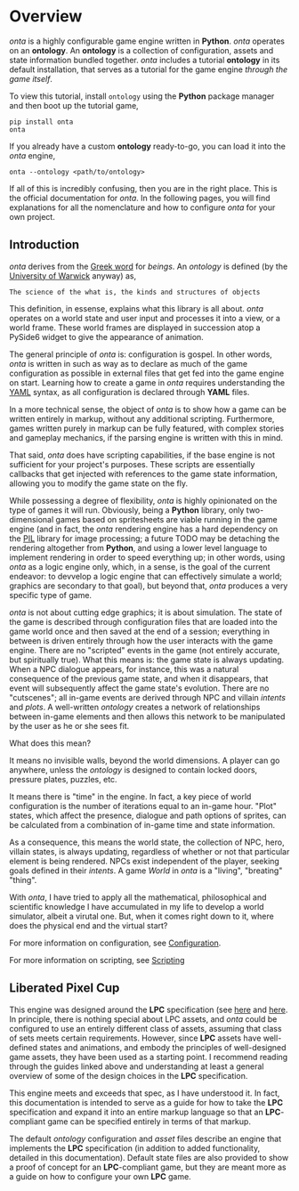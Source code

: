 # Overview

_onta_ is a highly configurable game engine written in **Python**. _onta_ operates on an **ontology**. An **ontology** is a collection of configuration, assets and state information bundled together. _onta_ includes a tutorial **ontology** in its default installation, that serves as a tutorial for the game engine _through the game itself_.

To view this tutorial, install `ontology` using the **Python** package manager and then boot up the tutorial game,

```shell
pip install onta
onta
```

If you already have a custom **ontology** ready-to-go, you can load it into the _onta_ engine,

```
onta --ontology <path/to/ontology>
```

If all of this is incredibly confusing, then you are in the right place. This is the official documentation for _onta_. In the following pages, you will find explanations for all the nomenclature and how to configure _onta_ for your own project.

## Introduction

_onta_ derives from the [Greek word]() for _beings_. An _ontology_ is defined (by the [University of Warwick]() anyway) as,

`The science of the what is, the kinds and structures of objects`

This definition, in essense, explains what this library is all about. _onta_ operates on a world state and user input and processes it into a view, or a world frame. These world frames are displayed in succession atop a PySide6 widget to give the appearance of animation. 

The general principle of _onta_ is: configuration is gospel. In other words, _onta_ is written in such as way as to declare as much of the game configuration as possible in external files that get fed into the game engine on start. Learning how to create a game in _onta_ requires understanding the [YAML]() syntax, as all configuration is declared through **YAML** files. 

In a more technical sense, the object of _onta_ is to show how a game can be written entirely in markup, without any additional scripting. Furthermore, games written purely in markup can be fully featured, with complex stories and gameplay mechanics, if the parsing engine is written with this in mind.

That said, _onta_ does have scripting capabilities, if the base engine is not sufficient for your project's purposes. These scripts are essentially callbacks that get injected with references to the game state information, allowing you to modify the game state on the fly. 

While possessing a degree of flexibility, _onta_ is highly opinionated on the type of games it will run. Obviously, being a **Python** library, only two-dimensional games based on spritesheets are viable running in the game engine (and in fact, the _onta_ rendering engine has a hard dependency on the [PIL]() library for image processing; a future TODO may be detaching the rendering altogether from **Python**, and using a lower level language to implement rendering in order to speed everything up; in other words, using _onta_ as a logic engine only, which, in a sense, is the goal of the current endeavor: to devvelop a logic engine that can effectively simulate a world; graphics are secondary to that goal), but beyond that, _onta_ produces a very specific type of game. 

_onta_ is not about cutting edge graphics; it is about simulation. The state of the game is described through configuration files that are loaded into the game world once and then saved at the end of a session; everything in between is driven entirely through how the user interacts with the game engine. There are no "scripted" events in the game (not entirely accurate, but spiritually true). What this means is: the game state is always updating. When a NPC dialogue appears, for instance, this was a natural consequence of the previous game state, and when it disappears, that event will subsequently affect the game state's evolution. There are no "cutscenes"; all in-game events are derived through NPC and villain _intents_ and _plots_. A well-written _ontology_ creates a network of relationships between in-game elements and then allows this network to be manipulated by the user as he or she sees fit.

What does this mean? 

It means no invisible walls, beyond the world dimensions. A player can go anywhere, unless the _ontology_ is designed to contain locked doors, pressure plates, puzzles, etc. 

It means there is "time" in the engine. In fact, a key piece of world configuration is the number of iterations equal to an in-game hour. "Plot" states, which affect the presence, dialogue and path options of sprites, can be calculated from a combination of in-game time and state information. 

As a consequence, this means the world state, the collection of NPC, hero, villain states, is always updating, regardless of whether or not that particular element is being rendered. NPCs exist independent of the player, seeking goals defined in their _intents_. A game _World_ in _onta_ is a "living", "breating" "thing".

With _onta_, I have tried to apply all the mathematical, philosophical and scientific knowledge I have accumulated in my life to develop a world simulator, albeit a virutal one. But, when it comes right down to it, where does the physical end and the virtual start?

For more information on configuration, see [Configuration](./CONFIGURATION.md).

For more information on scripting, see [Scripting](./SCRIPTING.md)

## Liberated Pixel Cup

This engine was designed around the **LPC** specification (see [here](https://lpc.opengameart.org/static/LPC-Style-Guide/build/styleguide.html) and [here](https://bztsrc.gitlab.io/lpc-refined/). In principle, there is nothing special about LPC assets, and _onta_ could be configured to use an entirely different class of assets, assuming that class of sets meets certain requirements. However, since **LPC** assets have well-defined states and animations, and embody the principles of well-designed game assets, they have been used as a starting point. I recommend reading through the guides linked above and understanding at least a general overview of some of the design choices in the **LPC** specification.

This engine meets and exceeds that spec, as I have understood it. In fact, this documentation is intended to serve as a guide for how to take the **LPC** specification and expand it into an entire markup language so that an **LPC**-compliant game can be specified entirely in terms of that markup. 

The default _ontology_ configuration and _asset_ files describe an engine that implements the **LPC** specification (in addition to added functionality, detailed in this documentation). Default state files are also provided to show a proof of concept for an **LPC**-compliant game, but they are meant more as a guide on how to configure your own **LPC** game.